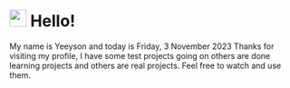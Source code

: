  <h1>
    <img src="https://emojis.slackmojis.com/emojis/images/1643510097/45343/hi.gif?1643510097" width="30"/> 
    Hello!
 </h1>
 <p>
    My name is Yeeyson and today is Friday, 3 November 2023
    Thanks for visiting my profile, I have some test projects going on others are done learning projects and others are real projects.
    Feel free to watch and use them.
 </p>